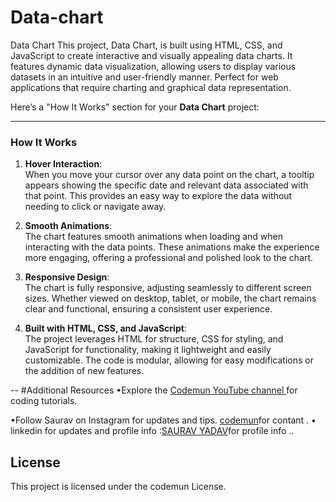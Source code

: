 # Data-chart
Data Chart This project, Data Chart, is built using HTML, CSS, and JavaScript to create interactive and visually appealing data charts. It features dynamic data visualization, allowing users to display various datasets in an intuitive and user-friendly manner. Perfect for web applications that require charting and graphical data representation.

Here’s a "How It Works" section for your **Data Chart** project:

---

### How It Works

1. **Hover Interaction**:  
   When you move your cursor over any data point on the chart, a tooltip appears showing the specific date and relevant data associated with that point. This provides an easy way to explore the data without needing to click or navigate away.

2. **Smooth Animations**:  
   The chart features smooth animations when loading and when interacting with the data points. These animations make the experience more engaging, offering a professional and polished look to the chart.

3. **Responsive Design**:  
   The chart is fully responsive, adjusting seamlessly to different screen sizes. Whether viewed on desktop, tablet, or mobile, the chart remains clear and functional, ensuring a consistent user experience.

4. **Built with HTML, CSS, and JavaScript**:  
   The project leverages HTML for structure, CSS for styling, and JavaScript for functionality, making it lightweight and easily customizable. The code is modular, allowing for easy modifications or the addition of new features.

--
#Additional Resources
•Explore the [Codemun YouTube channel ](https://youtu.be/TxyWL_f9WTs?si=cVzuU38Fgud1NaP0_)for coding tutorials.

•Follow Saurav on Instagram  for updates and tips.
[codemun](https://www.instagram.com/saurav.boi_])for contant .
• linkedin for updates and profile info  :[SAURAV YADAV](https://in.linkedin.com/in/techsavvydeveloperinnovates)for profile info  ..

## License

This project is licensed under the codemun License.
